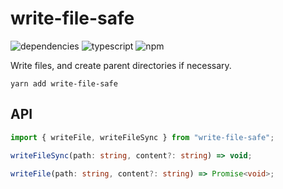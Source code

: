 # write-file-safe
![dependencies](https://img.shields.io/david/bconnorwhite/write-file-safe)
![typescript](https://img.shields.io/github/languages/top/bconnorwhite/write-file-safe)
![npm](https://img.shields.io/npm/v/write-file-safe)

Write files, and create parent directories if necessary.

```
yarn add write-file-safe
```

## API
```ts
import { writeFile, writeFileSync } from "write-file-safe";

writeFileSync(path: string, content?: string) => void;

writeFile(path: string, content?: string) => Promise<void>;
```

